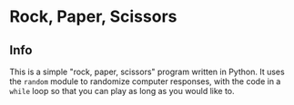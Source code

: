 # Rock, Paper, Scissors

## Info
This is a simple "rock, paper, scissors" program written in Python. It uses the `random` module to randomize computer responses, with the code in a `while` loop so that you can play as long as you would like to.